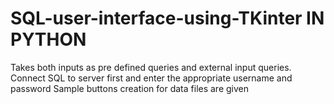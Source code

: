 # SQL-user-interface-using-TKinter IN PYTHON
Takes both inputs as pre defined queries and external input queries.
Connect SQL to server first and enter the appropriate username and password
Sample buttons creation for data files are given

